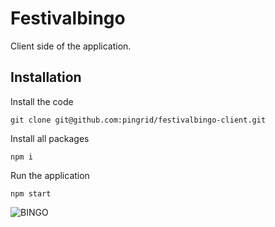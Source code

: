 # Festivalbingo 

Client side of the application. 

## Installation

Install the code 
```
git clone git@github.com:pingrid/festivalbingo-client.git
```

Install all packages
```
npm i
```

Run the application
```
npm start
```

![BINGO](https://slack-imgs.com/?c=1&url=https%3A%2F%2Fmedia2.giphy.com%2Fmedia%2FXpCmmyiRd7elW%2Fgiphy-downsized.gif)
